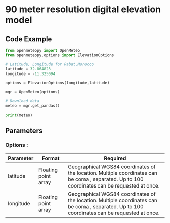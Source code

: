 # 90 meter resolution digital elevation model

## Code Example 

```python
from openmeteopy import OpenMeteo
from openmeteopy.options import ElevationOptions 

# Latitude, Longitude for Rabat,Morocco
latitude = 32.864823
longitude = -11.325094

options = ElevationOptions(longitude,latitude)

mgr = OpenMeteo(options)

# Download data
meteo = mgr.get_pandas()

print(meteo)
```

## Parameters


### Options :

|Parameter	            |Format	        |Required	|
|-----|----|-----|
|latitude|Floating point array|Geographical WGS84 coordinates of the location. Multiple coordinates can be coma , separated. Up to 100 coordinates can be requested at once.|
|longitude|Floating point array|Geographical WGS84 coordinates of the location. Multiple coordinates can be coma , separated. Up to 100 coordinates can be requested at once. |

